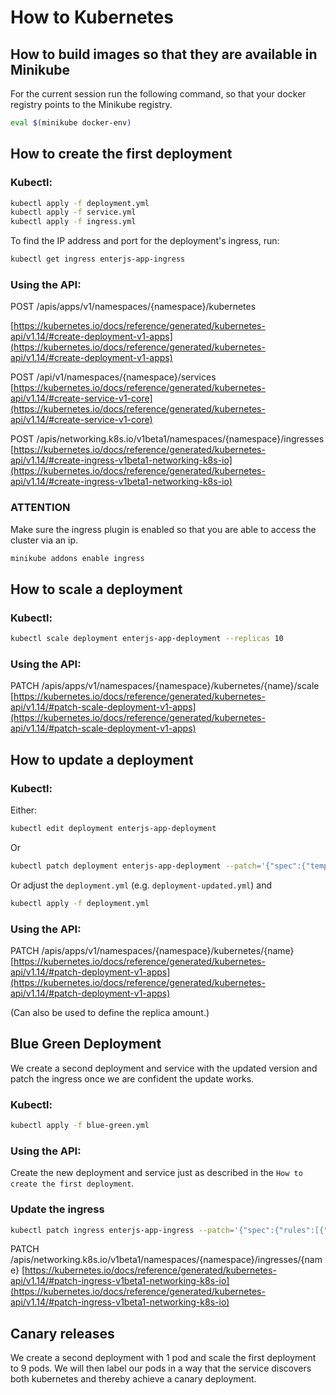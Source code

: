 # How to Kubernetes

## How to build images so that they are available in Minikube

For the current session run the following command, so that your docker registry points to the Minikube registry.

```sh
eval $(minikube docker-env)
```

## How to create the first deployment

### Kubectl:

```sh
kubectl apply -f deployment.yml
kubectl apply -f service.yml
kubectl apply -f ingress.yml
```

To find the IP address and port for the deployment's ingress, run:

```sh
kubectl get ingress enterjs-app-ingress
```

### Using the API:

POST /apis/apps/v1/namespaces/{namespace}/kubernetes

[https://kubernetes.io/docs/reference/generated/kubernetes-api/v1.14/#create-deployment-v1-apps](https://kubernetes.io/docs/reference/generated/kubernetes-api/v1.14/#create-deployment-v1-apps)

POST /api/v1/namespaces/{namespace}/services
[https://kubernetes.io/docs/reference/generated/kubernetes-api/v1.14/#create-service-v1-core](https://kubernetes.io/docs/reference/generated/kubernetes-api/v1.14/#create-service-v1-core)

POST /apis/networking.k8s.io/v1beta1/namespaces/{namespace}/ingresses
[https://kubernetes.io/docs/reference/generated/kubernetes-api/v1.14/#create-ingress-v1beta1-networking-k8s-io](https://kubernetes.io/docs/reference/generated/kubernetes-api/v1.14/#create-ingress-v1beta1-networking-k8s-io)

### ATTENTION

Make sure the ingress plugin is enabled so that you are able to access the cluster via an ip.

```sh
minikube addons enable ingress
```

## How to scale a deployment

### Kubectl:

```sh
kubectl scale deployment enterjs-app-deployment --replicas 10
```

### Using the API:

PATCH /apis/apps/v1/namespaces/{namespace}/kubernetes/{name}/scale
[https://kubernetes.io/docs/reference/generated/kubernetes-api/v1.14/#patch-scale-deployment-v1-apps](https://kubernetes.io/docs/reference/generated/kubernetes-api/v1.14/#patch-scale-deployment-v1-apps)

## How to update a deployment

### Kubectl:

Either:

```sh
kubectl edit deployment enterjs-app-deployment
```

Or

```sh
kubectl patch deployment enterjs-app-deployment --patch='{"spec":{"template":{"spec":{"containers":[{"name": "js-app", "iamge":"enterjs-app:v2"}]}}}}'
```

Or adjust the `deployment.yml` (e.g. `deployment-updated.yml`) and

```sh
kubectl apply -f deployment.yml
```

### Using the API:

PATCH /apis/apps/v1/namespaces/{namespace}/kubernetes/{name}
[https://kubernetes.io/docs/reference/generated/kubernetes-api/v1.14/#patch-deployment-v1-apps](https://kubernetes.io/docs/reference/generated/kubernetes-api/v1.14/#patch-deployment-v1-apps)

(Can also be used to define the replica amount.)

## Blue Green Deployment

We create a second deployment and service with the updated version and patch the ingress once we are confident the update works.

### Kubectl:

```sh
kubectl apply -f blue-green.yml
```

### Using the API:

Create the new deployment and service just as described in the `How to create the first deployment`.

### Update the ingress

```sh
kubectl patch ingress enterjs-app-ingress --patch='{"spec":{"rules":[{"http":{"paths":[{"path": "/*", "backend":{"serviceName": "enterjs-app-service-blue-green", "servicePort": 3000}}]}}]}}'
```

PATCH /apis/networking.k8s.io/v1beta1/namespaces/{namespace}/ingresses/{name}
[https://kubernetes.io/docs/reference/generated/kubernetes-api/v1.14/#patch-ingress-v1beta1-networking-k8s-io](https://kubernetes.io/docs/reference/generated/kubernetes-api/v1.14/#patch-ingress-v1beta1-networking-k8s-io)

## Canary releases

We create a second deployment with 1 pod and scale the first deployment to 9 pods. We will then label our pods in a way
that the service discovers both kubernetes and thereby achieve a canary deployment.
